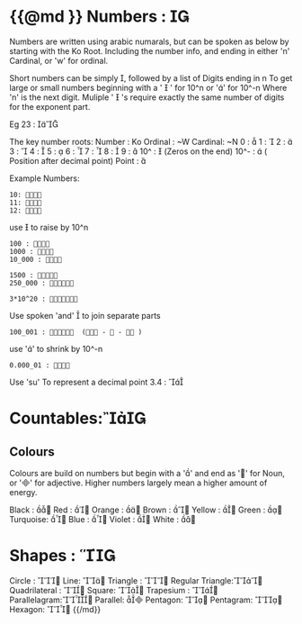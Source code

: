 {{@md }}
Numbers : 
===========

Numbers are written using arabic numarals, but can be spoken as below by starting with the Ko Root. Including the number info, and ending in either 'n' Cardinal, or 'w' for ordinal.


Short numbers can be simply , followed by a list of Digits ending in n
To get large or small numbers beginning with a '  ' for 10^n or '' for 10^-n Where 'n' is the next digit. Muliple '  's require exactly the same number of digits for the exponent part.

Eg
	 23 : 

The key number roots:
    Number  : Ko
    Ordinal : ~W
    Cardinal: ~N
    0 : 
    1 : 
    2 : 
    3 : 
    4 : 
    5 : 
    6 : 
    7 : 
    8 : 
    9 : 
    10^     :   (Zeros on the end)
    10^-    :  ( Position after decimal point)
    Point   : 

Example Numbers:

    10: 
    11: 
    12: 

use  to raise by 10^n

    100 : 
    1000 : 
    10_000 : 

    1500 : 
    250_000 : 

    3*10^20 : 

Use spoken 'and'   to join separate parts

    100_001 :   ( -  -  )

use '' to shrink by 10^-n

    0.000_01 : 

Use 'su' To represent a decimal point
    3.4 : 


Countables:
==========

Colours
----------------
Colours are build on numbers but begin with a '' and end as '' for Noun, or '' for adjective. Higher numbers largely mean a higher amount of energy.

Black   : 
Red     : 
Orange  : 
Brown   : 
Yellow  : 
Green   : 
Turquoise: 
Blue    : 
Violet  : 
White   : 

Shapes : 
=======

Circle : 
Line: 
Triangle : 
Regular Triangle:
Quadrilateral : 
Square: 
Trapesium : 
Parallelagram:
Parallel: 
Pentagon: 
Pentagram: 
Hexagon: 
{{/md}}
